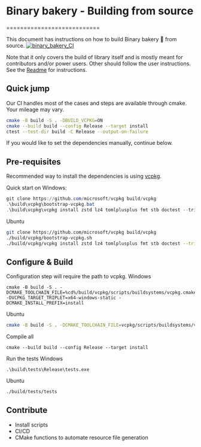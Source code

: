 # Binary bakery - Building from source
===========================

This document has instructions on how to build Binary bakery :cookie: from source. [![binary_bakery_CI](https://github.com/s9w/binary_bakery/actions/workflows/main.yml/badge.svg)](https://github.com/s9w/binary_bakery/actions/workflows/main.yml)

Note that it only covers the build of library itself and is mostly meant for contributors and/or power users. Other should follow the user instructions. See the [Readme](readme.md) for instructions.

## Quick jump
Our CI handles most of the cases and steps are available through cmake. Your mileage may vary.

```bash
cmake -B build -S . -DBUILD_VCPKG=ON
cmake --build build --config Release --target install
ctest --test-dir build -C Release --output-on-failure
```

If you would like to set the dependencies manually, continue below.

## Pre-requisites

Recommended way to install the dependencies is using [vcpkg](https://vcpkg.io/en/index.html).

Quick start on Windows:
```powershell
git clone https://github.com/microsoft/vcpkg build/vcpkg
.\build\vcpkg\bootstrap-vcpkg.bat
.\build\vcpkg\vcpkg install zstd lz4 tomlplusplus fmt stb doctest --triplet=x64-windows-static
```

Ubuntu
```bash
git clone https://github.com/microsoft/vcpkg build/vcpkg
./build/vcpkg/bootstrap-vcpkg.sh
./build/vcpkg/vcpkg install zstd lz4 tomlplusplus fmt stb doctest --triplet=x64-linux
```

## Configure \& Build

Configuration step will require the path to vcpkg.
Windows
```console
cmake -B build -S . -DCMAKE_TOOLCHAIN_FILE=%cd%/build/vcpkg/scripts/buildsystems/vcpkg.cmake -DVCPKG_TARGET_TRIPLET=x64-windows-static -DCMAKE_INSTALL_PREFIX=install
```

Ubuntu
```bash
cmake -B build -S . -DCMAKE_TOOLCHAIN_FILE=vcpkg/scripts/buildsystems/vcpkg.cmake -DVCPKG_TARGET_TRIPLET=x64-linux -DCMAKE_INSTALL_PREFIX=install
```

Compile all
```console
cmake --build build --config Release --target install
```

Run the tests
Windows
```console
.\build\tests\Release\tests.exe
```
Ubuntu
```bash
./build/tests/tests
```

## Contribute
- Install scripts
- CI/CD
- CMake functions to automate resource file generation